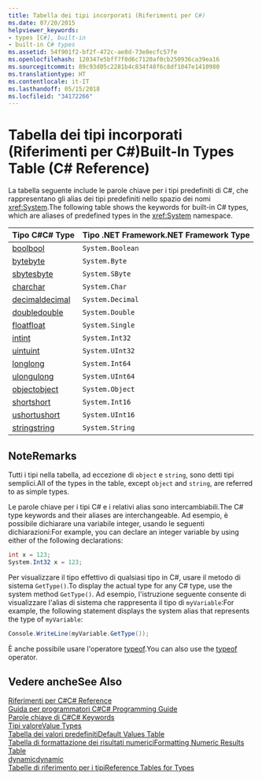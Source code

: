```yaml
---
title: Tabella dei tipi incorporati (Riferimenti per C#)
ms.date: 07/20/2015
helpviewer_keywords:
- types [C#], built-in
- built-in C# types
ms.assetid: 54f901f2-bf2f-472c-ae8d-73e8ecfc57fe
ms.openlocfilehash: 120347e5bff7f0d6c7120af0cb250936ca39ea16
ms.sourcegitcommit: 89c93d05c2281b4c834f48f6c8df1047e1410980
ms.translationtype: HT
ms.contentlocale: it-IT
ms.lasthandoff: 05/15/2018
ms.locfileid: "34172266"
---
```

# <a name="built-in-types-table-c-reference"></a><span data-ttu-id="6db6f-102">Tabella dei tipi incorporati (Riferimenti per C#)</span><span class="sxs-lookup"><span data-stu-id="6db6f-102">Built-In Types Table (C# Reference)</span></span>
<span data-ttu-id="6db6f-103">La tabella seguente include le parole chiave per i tipi predefiniti di C#, che rappresentano gli alias dei tipi predefiniti nello spazio dei nomi <xref:System>.</span><span class="sxs-lookup"><span data-stu-id="6db6f-103">The following table shows the keywords for built-in C# types, which are aliases of predefined types in the <xref:System> namespace.</span></span>  
  
|<span data-ttu-id="6db6f-104">Tipo C#</span><span class="sxs-lookup"><span data-stu-id="6db6f-104">C# Type</span></span>|<span data-ttu-id="6db6f-105">Tipo .NET Framework</span><span class="sxs-lookup"><span data-stu-id="6db6f-105">.NET Framework Type</span></span>|  
|--------------|-------------------------|  
|[<span data-ttu-id="6db6f-106">bool</span><span class="sxs-lookup"><span data-stu-id="6db6f-106">bool</span></span>](../../../csharp/language-reference/keywords/bool.md)|`System.Boolean`|  
|[<span data-ttu-id="6db6f-107">byte</span><span class="sxs-lookup"><span data-stu-id="6db6f-107">byte</span></span>](../../../csharp/language-reference/keywords/byte.md)|`System.Byte`|  
|[<span data-ttu-id="6db6f-108">sbyte</span><span class="sxs-lookup"><span data-stu-id="6db6f-108">sbyte</span></span>](../../../csharp/language-reference/keywords/sbyte.md)|`System.SByte`|  
|[<span data-ttu-id="6db6f-109">char</span><span class="sxs-lookup"><span data-stu-id="6db6f-109">char</span></span>](../../../csharp/language-reference/keywords/char.md)|`System.Char`|  
|[<span data-ttu-id="6db6f-110">decimal</span><span class="sxs-lookup"><span data-stu-id="6db6f-110">decimal</span></span>](../../../csharp/language-reference/keywords/decimal.md)|`System.Decimal`|  
|[<span data-ttu-id="6db6f-111">double</span><span class="sxs-lookup"><span data-stu-id="6db6f-111">double</span></span>](../../../csharp/language-reference/keywords/double.md)|`System.Double`|  
|[<span data-ttu-id="6db6f-112">float</span><span class="sxs-lookup"><span data-stu-id="6db6f-112">float</span></span>](../../../csharp/language-reference/keywords/float.md)|`System.Single`|  
|[<span data-ttu-id="6db6f-113">int</span><span class="sxs-lookup"><span data-stu-id="6db6f-113">int</span></span>](../../../csharp/language-reference/keywords/int.md)|`System.Int32`|  
|[<span data-ttu-id="6db6f-114">uint</span><span class="sxs-lookup"><span data-stu-id="6db6f-114">uint</span></span>](../../../csharp/language-reference/keywords/uint.md)|`System.UInt32`|  
|[<span data-ttu-id="6db6f-115">long</span><span class="sxs-lookup"><span data-stu-id="6db6f-115">long</span></span>](../../../csharp/language-reference/keywords/long.md)|`System.Int64`|  
|[<span data-ttu-id="6db6f-116">ulong</span><span class="sxs-lookup"><span data-stu-id="6db6f-116">ulong</span></span>](../../../csharp/language-reference/keywords/ulong.md)|`System.UInt64`|  
|[<span data-ttu-id="6db6f-117">object</span><span class="sxs-lookup"><span data-stu-id="6db6f-117">object</span></span>](../../../csharp/language-reference/keywords/object.md)|`System.Object`|  
|[<span data-ttu-id="6db6f-118">short</span><span class="sxs-lookup"><span data-stu-id="6db6f-118">short</span></span>](../../../csharp/language-reference/keywords/short.md)|`System.Int16`|  
|[<span data-ttu-id="6db6f-119">ushort</span><span class="sxs-lookup"><span data-stu-id="6db6f-119">ushort</span></span>](../../../csharp/language-reference/keywords/ushort.md)|`System.UInt16`|  
|[<span data-ttu-id="6db6f-120">string</span><span class="sxs-lookup"><span data-stu-id="6db6f-120">string</span></span>](../../../csharp/language-reference/keywords/string.md)|`System.String`|  
  
## <a name="remarks"></a><span data-ttu-id="6db6f-121">Note</span><span class="sxs-lookup"><span data-stu-id="6db6f-121">Remarks</span></span>  
 <span data-ttu-id="6db6f-122">Tutti i tipi nella tabella, ad eccezione di `object` e `string`, sono detti tipi semplici.</span><span class="sxs-lookup"><span data-stu-id="6db6f-122">All of the types in the table, except `object` and `string`, are referred to as simple types.</span></span>  
  
 <span data-ttu-id="6db6f-123">Le parole chiave per i tipi C# e i relativi alias sono intercambiabili.</span><span class="sxs-lookup"><span data-stu-id="6db6f-123">The C# type keywords and their aliases are interchangeable.</span></span> <span data-ttu-id="6db6f-124">Ad esempio, è possibile dichiarare una variabile integer, usando le seguenti dichiarazioni:</span><span class="sxs-lookup"><span data-stu-id="6db6f-124">For example, you can declare an integer variable by using either of the following declarations:</span></span>  
  
```csharp  
int x = 123;  
System.Int32 x = 123;  
```  
  
 <span data-ttu-id="6db6f-125">Per visualizzare il tipo effettivo di qualsiasi tipo in C#, usare il metodo di sistema `GetType()`.</span><span class="sxs-lookup"><span data-stu-id="6db6f-125">To display the actual type for any C# type, use the system method `GetType()`.</span></span> <span data-ttu-id="6db6f-126">Ad esempio, l'istruzione seguente consente di visualizzare l'alias di sistema che rappresenta il tipo di `myVariable`:</span><span class="sxs-lookup"><span data-stu-id="6db6f-126">For example, the following statement displays the system alias that represents the type of `myVariable`:</span></span>  
  
```csharp  
Console.WriteLine(myVariable.GetType());  
```  
  
 <span data-ttu-id="6db6f-127">È anche possibile usare l'operatore [typeof](../../../csharp/language-reference/keywords/typeof.md).</span><span class="sxs-lookup"><span data-stu-id="6db6f-127">You can also use the [typeof](../../../csharp/language-reference/keywords/typeof.md) operator.</span></span>  
  
## <a name="see-also"></a><span data-ttu-id="6db6f-128">Vedere anche</span><span class="sxs-lookup"><span data-stu-id="6db6f-128">See Also</span></span>  
 [<span data-ttu-id="6db6f-129">Riferimenti per C#</span><span class="sxs-lookup"><span data-stu-id="6db6f-129">C# Reference</span></span>](../../../csharp/language-reference/index.md)  
 [<span data-ttu-id="6db6f-130">Guida per programmatori C#</span><span class="sxs-lookup"><span data-stu-id="6db6f-130">C# Programming Guide</span></span>](../../../csharp/programming-guide/index.md)  
 [<span data-ttu-id="6db6f-131">Parole chiave di C#</span><span class="sxs-lookup"><span data-stu-id="6db6f-131">C# Keywords</span></span>](../../../csharp/language-reference/keywords/index.md)  
 [<span data-ttu-id="6db6f-132">Tipi valore</span><span class="sxs-lookup"><span data-stu-id="6db6f-132">Value Types</span></span>](../../../csharp/language-reference/keywords/value-types.md)  
 [<span data-ttu-id="6db6f-133">Tabella dei valori predefiniti</span><span class="sxs-lookup"><span data-stu-id="6db6f-133">Default Values Table</span></span>](../../../csharp/language-reference/keywords/default-values-table.md)  
 [<span data-ttu-id="6db6f-134">Tabella di formattazione dei risultati numerici</span><span class="sxs-lookup"><span data-stu-id="6db6f-134">Formatting Numeric Results Table</span></span>](../../../csharp/language-reference/keywords/formatting-numeric-results-table.md)  
 [<span data-ttu-id="6db6f-135">dynamic</span><span class="sxs-lookup"><span data-stu-id="6db6f-135">dynamic</span></span>](../../../csharp/language-reference/keywords/dynamic.md)  
 [<span data-ttu-id="6db6f-136">Tabelle di riferimento per i tipi</span><span class="sxs-lookup"><span data-stu-id="6db6f-136">Reference Tables for Types</span></span>](../../../csharp/language-reference/keywords/reference-tables-for-types.md)
